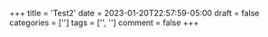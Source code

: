 +++
title = 'Test2'
date = 2023-01-20T22:57:59-05:00
draft = false
categories = ['']
tags = ['', '']
comment = false
+++



<!--more-->